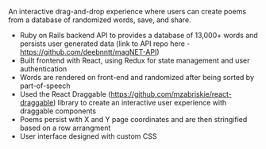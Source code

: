 An interactive drag-and-drop experience where users can create poems from a database of randomized words, save, and share.

+ Ruby on Rails backend API to provides a database of 13,000+ words and persists user generated data (link to API repo here - https://github.com/deebnntt/magNET-API)
+ Built frontend with React, using Redux for state management and user authentication
+ Words are rendered on front-end and randomized after being sorted by part-of-speech
+ Used the React Draggable (https://github.com/mzabriskie/react-draggable) library to create an interactive user experience with draggable components
+ Poems persist with X and Y page coordinates and are then stringified based on a row arrangment
+ User interface designed with custom CSS

